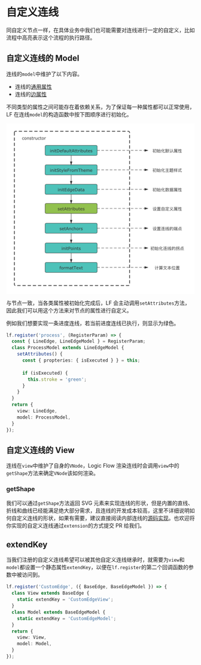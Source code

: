 # 自定义连线

同自定义节点一样，在具体业务中我们也可能需要对连线进行一定的自定义，比如流程中高亮表示这个流程的执行路径。

## 自定义连线的 Model

连线的`model`中维护了以下内容。

- 连线的[通用属性](/api/edgeApi.html#通用属性)
- 连线的[边属性](/api/edgeApi.html#边属性)

不同类型的属性之间可能存在着依赖关系，为了保证每一种属性都可以正常使用，LF 在连线`model`的构造函数中按下图顺序进行初始化。

<img src="../../assets/images/custom-edge-model.png" alt="连线属性初始化顺序" style="display: block; margin: 0 auto; zoom: 50%;"  />

与节点一致，当各类属性被初始化完成后，LF 会主动调用`setAttributes`方法，因此我们可以用这个方法来对节点的属性进行自定义。

例如我们想要实现一条进度连线，若当前进度连线已执行，则显示为绿色。

```ts
lf.register('process', (RegisterParam) => {
  const { LineEdge, LineEdgeModel } = RegisterParam;
  class ProcessModel extends LineEdgeModel {
    setAttributes() {
      const { propteries: { isExecuted } } = this;

      if (isExecuted) {
        this.stroke = 'green';
      }
    }
  }
  return {
    view: LineEdge,
    model: ProcessModel,
  }
});
```

<example href="/examples/#/advance/custom-edge/process" :height="250" ></example>

## 自定义连线的 View

连线在`view`中维护了自身的`VNode`，Logic Flow 渲染连线时会调用`view`中的`getShape`方法来确定`VNode`该如何渲染。

### getShape

我们可以通过`getShape`方法返回 SVG 元素来实现连线的形状，但是内置的直线、折线和曲线已经能满足绝大部分需求，且连线的开发成本较高，这里不详细说明如何自定义连线的形状，如果有需要，建议直接阅读内部连线的[源码实现](https://github.com/didi/LogicFlow/blob/cdc19ddfb6774005b3f57cb4e27d54e8e25572b4/packages/core/src/view/edge/LineEdge.tsx)。也欢迎将你实现的自定义连线通过`extension`的方式提交 PR 给我们。

## extendKey

当我们注册的自定义连线希望可以被其他自定义连线继承时，就需要为`view`和`model`都设置一个静态属性`extendKey`，以便在`lf.register`的第二个回调函数的参数中被访问到。

```ts
lf.register('CustomEdge', ({ BaseEdge, BaseEdgeModel }) => {
  class View extends BaseEdge {
    static extendKey = 'CustomEdgeView';
  }
  class Model extends BaseEdgeModel {
    static extendKey = 'CustomEdgeModel';
  }
  return {
    view: View,
    model: Model,
  }
});
```
